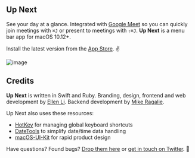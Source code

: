 ## Up Next

See your day at a glance. Integrated with [Google Meet](https://meet.google.com/) so you can quickly join meetings with `⌘J` or present to meetings with `⇧⌘J`. **Up Next** is a menu bar app for macOS 10.12+.

Install the latest version from the [App Store](https://itunes.apple.com/us/app/up-next/id1355117041?ls=1&mt=12). :v:

![image](./screenshots/show@2x.png)

## Credits

**Up Next** is written in Swift and Ruby. Branding, design, frontend and web development by [Ellen Li](https://github.com/ellenli). Backend development by [Mike Ragalie](https://github.com/ragalie).

Up Next also uses these resources:
- [HotKey](https://github.com/soffes/HotKey) for managing global keyboard shortcuts
- [DateTools](https://github.com/MatthewYork/DateTools) to simplify date/time data handling
- [macOS-UI-Kit](https://github.com/alexkaessner/macOS-UI-Kit) for rapid product design

Have questions? Found bugs? [Drop them here](https://github.com/ellenli/up-next/issues) or [get in touch on Twitter](https://twitter.com/ellenxli). :wave:
